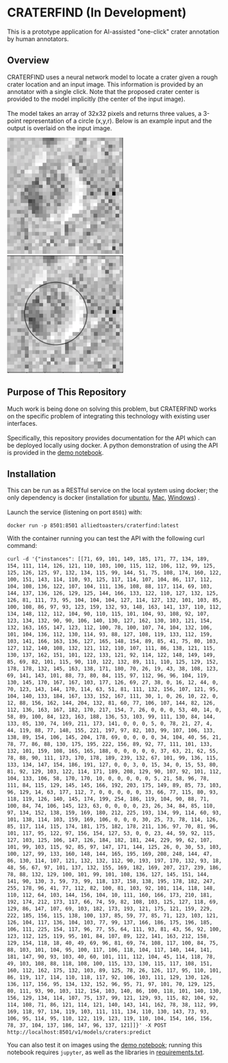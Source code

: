 # CRATERFIND (In Development)

This is a prototype application for AI-assisted "one-click" crater annotation by human annotators.

## Overview

CRATERFIND uses a neural network model to locate a crater given a rough crater location and an input image. This information is provided by an annotator with a single click. Note that the proposed crater center is provided to the model implicitly (the center of the input image). <br><br>
The model takes an array of 32x32 pixels and returns three values, a 3-point representation of a circle (x,y,r). Below is an example input and the output is overlaid on the input image.

![Input (raw pixels)](./content/input.png)
![Output (3-point circle)](./content/output.png)

## Purpose of This Repository

Much work is being done on solving this problem, but CRATERFIND works on the specific problem of integrating this technology with existing user interfaces.<br><br>
Specifically, this repository provides documentation for the API which can be deployed locally using docker. A python demonstration of using the API is provided in the [demo notebook](API_demo.ipynb).

## Installation
This can be run as a RESTful service on the local system using docker; the only dependency is docker (installation for [ubuntu](https://docs.docker.com/install/linux/docker-ce/ubuntu/), [Mac](https://docs.docker.com/docker-for-mac/install/), [Windows](https://docs.docker.com/docker-for-windows/install/))   .<br><br>
Launch the service (listening on port `8501`) with:

```
docker run -p 8501:8501 alliedtoasters/craterfind:latest
```
With the container running you can test the API with the following curl command:
```
curl -d '{"instances": [[71, 69, 101, 149, 185, 171, 77, 134, 189, 154, 111, 114, 126, 121, 110, 103, 100, 115, 112, 106, 112, 99, 125, 125, 126, 125, 97, 132, 134, 115, 99, 144, 51, 75, 108, 174, 160, 122, 100, 151, 143, 114, 110, 93, 125, 117, 114, 107, 104, 86, 117, 112, 104, 108, 136, 122, 107, 104, 111, 136, 108, 88, 117, 114, 69, 103, 144, 137, 136, 126, 129, 125, 144, 166, 133, 122, 110, 127, 132, 125, 126, 81, 111, 73, 95, 104, 104, 104, 127, 114, 127, 132, 101, 103, 85, 100, 108, 86, 97, 93, 123, 159, 132, 93, 148, 163, 141, 137, 110, 112, 134, 148, 112, 112, 104, 90, 110, 115, 101, 104, 93, 108, 92, 107, 123, 134, 132, 90, 90, 106, 140, 130, 127, 162, 130, 103, 121, 154, 132, 163, 165, 147, 123, 112, 100, 78, 100, 107, 74, 104, 132, 106, 101, 104, 136, 112, 130, 114, 93, 88, 127, 108, 119, 133, 112, 159, 103, 141, 166, 163, 136, 127, 165, 148, 154, 89, 85, 41, 75, 80, 103, 127, 112, 140, 108, 132, 121, 112, 110, 107, 111, 86, 138, 121, 115, 130, 137, 162, 151, 101, 122, 133, 121, 92, 114, 122, 148, 149, 149, 85, 69, 82, 101, 115, 90, 110, 122, 132, 89, 111, 110, 125, 129, 152, 178, 178, 132, 145, 163, 138, 171, 180, 70, 26, 19, 43, 38, 108, 123, 69, 141, 143, 101, 88, 73, 80, 84, 115, 97, 112, 96, 96, 104, 119, 130, 145, 170, 167, 167, 103, 177, 126, 69, 27, 38, 0, 16, 12, 44, 0, 70, 123, 143, 144, 170, 114, 63, 51, 81, 111, 132, 156, 107, 121, 95, 104, 140, 133, 184, 167, 133, 152, 167, 111, 30, 1, 0, 26, 10, 22, 0, 12, 88, 156, 162, 144, 204, 132, 81, 60, 77, 106, 107, 144, 82, 126, 112, 136, 163, 167, 182, 170, 217, 154, 7, 26, 0, 0, 0, 53, 40, 14, 0, 58, 89, 100, 84, 123, 163, 188, 136, 53, 103, 99, 111, 130, 84, 144, 133, 85, 130, 74, 169, 211, 173, 141, 0, 0, 0, 5, 0, 78, 21, 27, 4, 44, 119, 88, 77, 148, 155, 221, 197, 97, 82, 103, 99, 107, 106, 133, 138, 89, 154, 106, 145, 204, 178, 69, 0, 0, 0, 0, 34, 104, 40, 56, 21, 78, 77, 86, 88, 130, 175, 195, 222, 156, 89, 92, 77, 111, 101, 133, 132, 101, 159, 108, 165, 165, 188, 0, 0, 0, 0, 0, 37, 63, 21, 62, 55, 78, 88, 90, 111, 173, 170, 178, 189, 239, 132, 67, 101, 99, 136, 115, 133, 134, 147, 154, 186, 191, 127, 0, 0, 3, 0, 15, 34, 0, 15, 53, 80, 81, 92, 129, 103, 122, 114, 171, 189, 208, 129, 90, 107, 92, 101, 112, 104, 133, 106, 58, 170, 170, 10, 0, 0, 0, 0, 0, 5, 21, 58, 96, 78, 111, 84, 115, 129, 145, 145, 166, 192, 203, 175, 149, 89, 85, 73, 103, 96, 129, 14, 63, 177, 112, 7, 0, 0, 0, 0, 0, 33, 66, 77, 115, 80, 93, 118, 119, 126, 140, 145, 174, 199, 254, 186, 119, 104, 90, 88, 71, 100, 84, 74, 106, 145, 123, 63, 0, 0, 0, 0, 23, 26, 34, 84, 85, 110, 97, 134, 152, 138, 159, 169, 180, 212, 225, 193, 134, 99, 114, 60, 93, 101, 138, 114, 103, 159, 169, 106, 0, 0, 0, 30, 25, 73, 78, 114, 126, 85, 117, 114, 115, 174, 181, 175, 182, 178, 211, 136, 97, 70, 81, 96, 101, 117, 95, 122, 97, 156, 154, 127, 53, 0, 0, 23, 44, 59, 92, 115, 127, 103, 125, 106, 147, 126, 184, 182, 181, 244, 229, 99, 62, 107, 101, 99, 103, 115, 92, 85, 97, 147, 171, 144, 125, 26, 0, 30, 53, 103, 100, 127, 99, 133, 160, 148, 144, 165, 195, 169, 208, 248, 144, 47, 86, 130, 114, 107, 121, 132, 132, 112, 90, 193, 197, 170, 132, 93, 18, 48, 56, 67, 97, 101, 137, 132, 155, 169, 182, 169, 207, 217, 239, 186, 78, 88, 132, 129, 100, 101, 99, 101, 108, 136, 127, 145, 151, 144, 141, 90, 130, 3, 59, 73, 99, 118, 137, 158, 138, 195, 178, 182, 247, 255, 178, 96, 41, 77, 112, 82, 100, 81, 103, 92, 101, 114, 118, 148, 110, 112, 64, 103, 144, 156, 104, 10, 111, 160, 166, 173, 210, 181, 192, 174, 212, 173, 117, 66, 74, 59, 82, 108, 103, 125, 127, 118, 69, 129, 86, 147, 107, 69, 103, 182, 173, 193, 121, 175, 121, 159, 229, 222, 185, 156, 115, 138, 100, 137, 85, 59, 77, 85, 71, 123, 103, 121, 126, 104, 117, 136, 104, 103, 77, 99, 137, 166, 186, 175, 196, 185, 106, 111, 225, 154, 117, 96, 77, 55, 64, 111, 93, 81, 43, 56, 92, 100, 123, 112, 125, 119, 95, 101, 84, 107, 89, 122, 141, 163, 212, 158, 129, 154, 118, 18, 40, 49, 69, 96, 81, 69, 74, 108, 117, 100, 84, 75, 88, 103, 101, 104, 95, 100, 117, 106, 118, 104, 117, 140, 144, 141, 181, 147, 90, 93, 103, 40, 60, 101, 111, 112, 104, 45, 114, 118, 78, 49, 103, 108, 88, 118, 108, 100, 115, 133, 130, 115, 117, 108, 151, 160, 112, 162, 175, 132, 103, 89, 125, 78, 26, 126, 117, 95, 110, 101, 86, 119, 117, 114, 110, 118, 117, 92, 106, 103, 111, 129, 130, 126, 136, 117, 156, 95, 134, 132, 152, 96, 95, 71, 97, 101, 70, 129, 125, 80, 111, 93, 90, 103, 112, 154, 103, 140, 86, 100, 118, 101, 140, 130, 156, 129, 134, 114, 107, 75, 137, 99, 121, 129, 93, 115, 82, 104, 92, 114, 108, 71, 86, 121, 114, 121, 140, 143, 141, 162, 78, 38, 112, 99, 169, 118, 97, 134, 119, 103, 111, 111, 134, 110, 130, 143, 73, 93, 106, 95, 114, 95, 110, 122, 119, 123, 119, 110, 104, 154, 166, 156, 78, 37, 104, 137, 186, 147, 96, 137, 121]]}' -X POST http://localhost:8501/v1/models/craters:predict
```
You can also test it on images using the [demo notebook](API_demo.ipynb); running this notebook requires `jupyter`, as well as the libraries in [requirements.txt](./requirements.txt).
